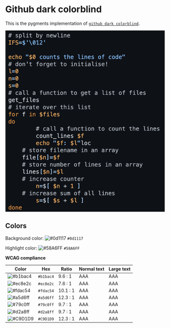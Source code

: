 # Github dark colorblind

This is the pygments implementation of [`github dark colorblind`](https://github.com/primer/github-vscode-theme).

![Screenshot of the dark accessibility theme in a bash script](./images/github-dark-colorblind.png)

## Colors

Background color: ![#0d1117](https://via.placeholder.com/20/0d1117/0d1117.png) `#0d1117`

Highlight color: ![#58A6FF](https://via.placeholder.com/20/58A6FF/58A6FF.png) `#58A6FF`

**WCAG compliance**

| Color | Hex | Ratio | Normal text | Large text |
| ----- | --- | ----- | ----------- | ---------- |
| ![#b1bac4](https://via.placeholder.com/20/b1bac4/b1bac4.png) | `#b1bac4` | 9.6 : 1 | AAA | AAA |
| ![#ec8e2c](https://via.placeholder.com/20/ec8e2c/ec8e2c.png) | `#ec8e2c` | 7.6 : 1 | AAA | AAA |
| ![#fdac54](https://via.placeholder.com/20/fdac54/fdac54.png) | `#fdac54` | 10.1 : 1 | AAA | AAA |
| ![#a5d6ff](https://via.placeholder.com/20/a5d6ff/a5d6ff.png) | `#a5d6ff` | 12.3 : 1 | AAA | AAA |
| ![#79c0ff](https://via.placeholder.com/20/79c0ff/79c0ff.png) | `#79c0ff` | 9.7 : 1 | AAA | AAA |
| ![#d2a8ff](https://via.placeholder.com/20/d2a8ff/d2a8ff.png) | `#d2a8ff` | 9.7 : 1 | AAA | AAA |
| ![#C9D1D9](https://via.placeholder.com/20/C9D1D9/C9D1D9.png) | `#C9D1D9` | 12.3 : 1 | AAA | AAA |
